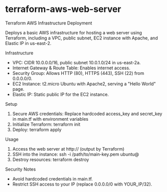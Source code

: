 # terraform-aws-web-server
Terraform AWS Infrastructure Deployment

Deploys a basic AWS infrastructure for hosting a web server using Terraform, including a VPC, public subnet, EC2 instance with Apache, and Elastic IP in us-east-2.

Infrastructure
- VPC: CIDR 10.0.0.0/16, public subnet 10.0.1.0/24 in us-east-2a.
- Internet Gateway & Route Table: Enables internet access.
- Security Group: Allows HTTP (80), HTTPS (443), SSH (22) from 0.0.0.0/0.
- EC2 Instance: t2.micro Ubuntu with Apache2, serving a "Hello World" page.
- Elastic IP: Static public IP for the EC2 instance.

Setup
1.  Secure AWS credentials: Replace hardcoded access_key and secret_key in main.tf with environment variables
2.  Initialize Terraform: terraform init
3.  Deploy: terraform apply

Usage
1. Access the web server at http://<public-ip> (output by Terraform)
2. SSH into the instance: ssh -i /path/to/main-key.pem ubuntu@<public-ip>
3. Destroy resources: terraform destroy

Security Notes
- Avoid hardcoded credentials in main.tf.
- Restrict SSH access to your IP (replace 0.0.0.0/0 with YOUR_IP/32).
